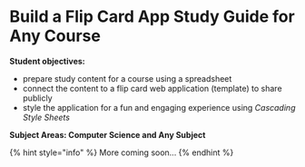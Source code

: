 # Build a Flip Card App Study Guide for Any Course

**Student objectives:**

* prepare study content for a course using a spreadsheet
* connect the content to a flip card web application \(template\) to share publicly
* style the application for a fun and engaging experience using _Cascading Style Sheets_

**Subject Areas: Computer Science and Any Subject**

{% hint style="info" %}
More coming soon...
{% endhint %}

